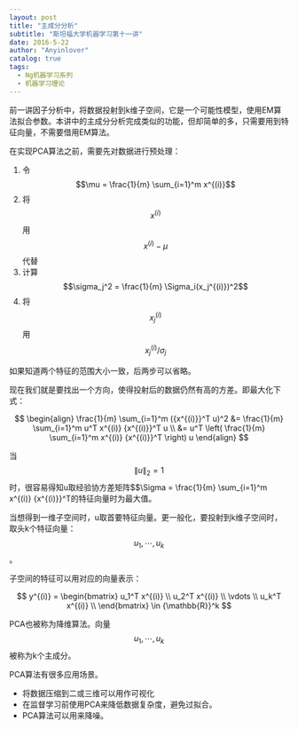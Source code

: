 ```yaml
---
layout: post
title: "主成分分析"
subtitle: "斯坦福大学机器学习第十一讲"
date: 2016-5-22
author: "Anyinlover"
catalog: true
tags:
  - Ng机器学习系列
  - 机器学习理论
---
```


前一讲因子分析中，将数据投射到k维子空间，它是一个可能性模型，使用EM算法拟合参数。本讲中的主成分分析完成类似的功能，但却简单的多，只需要用到特征向量，不需要借用EM算法。

在实现PCA算法之前，需要先对数据进行预处理：

1. 令$$\mu = \frac{1}{m} \sum_{i=1}^m x^{(i)}$$
2. 将$$x^{(i)}$$ 用$$x^{(i)} - \mu$$代替
3. 计算$$\sigma_j^2 = \frac{1}{m} \Sigma_i(x_j^{(i)})^2$$
4. 将$$x_j^{(i)}$$用$$x_j^{(i)}/\sigma_j$$

如果知道两个特征的范围大小一致，后两步可以省略。

现在我们就是要找出一个方向，使得投射后的数据仍然有高的方差。即最大化下式：

$$
\begin{align}
\frac{1}{m} \sum_{i=1}^m ({x^{(i)}}^T u)^2 &= \frac{1}{m} \sum_{i=1}^m u^T x^{(i)} {x^{(i)}}^T u \\
&= u^T \left( \frac{1}{m} \sum_{i=1}^m x^{(i)} {x^{(i)}}^T \right) u
\end{align}
$$

当$$\|u\|_2 = 1$$时，很容易得知u取经验协方差矩阵$$\Sigma = \frac{1}{m} \sum_{i=1}^m x^{(i)} {x^{(i)}}^T的特征向量时为最大值。

当想得到一维子空间时，u取首要特征向量。更一般化，要投射到k维子空间时，取头k个特征向量：$$u_1, \cdots, u_k$$。

子空间的特征可以用对应的向量表示：

$$ y^{(i)} =
\begin{bmatrix}
u_1^T x^{(i)} \\
u_2^T x^{(i)} \\
\vdots \\
u_k^T x^{(i)} \\
\end{bmatrix}
\in
{\mathbb{R}}^k
$$

PCA也被称为降维算法。向量$$u_1, \cdots, u_k$$被称为k个主成分。

PCA算法有很多应用场景。

* 将数据压缩到二或三维可以用作可视化
* 在监督学习前使用PCA来降低数据复杂度，避免过拟合。
* PCA算法可以用来降噪。